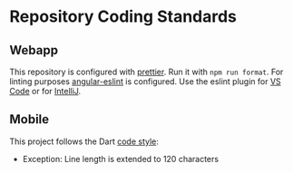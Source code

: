 # Repository Coding Standards

## Webapp

This repository is configured with [prettier](https://prettier.io/). Run it with `npm run format`.
For linting purposes [angular-eslint](https://github.com/angular-eslint/angular-eslint) is configured.
Use the eslint plugin for [VS Code](https://marketplace.visualstudio.com/items?itemName=dbaeumer.vscode-eslint) 
or for [IntelliJ](https://www.jetbrains.com/help/idea/eslint.html).

## Mobile

This project follows the Dart [code style](https://dart.dev/effective-dart):
- Exception: Line length is extended to 120 characters
